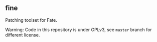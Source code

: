 fine
----

Patching toolset for Fate.

Warning: Code in this repository is under GPLv3, see `master` branch for different license.
